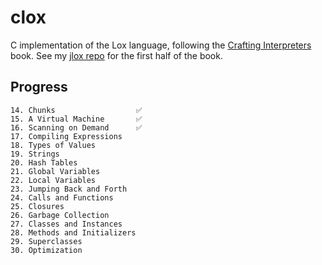 # clox

C implementation of the Lox language, following the [Crafting Interpreters](http://craftinginterpreters.com/) book.
See my [jlox repo](https://github.com/UsAndRufus/jlox) for the first half of the book.

## Progress
    14. Chunks                  ✅
    15. A Virtual Machine       ✅
    16. Scanning on Demand      ✅
    17. Compiling Expressions
    18. Types of Values
    19. Strings
    20. Hash Tables
    21. Global Variables
    22. Local Variables
    23. Jumping Back and Forth
    24. Calls and Functions
    25. Closures
    26. Garbage Collection
    27. Classes and Instances
    28. Methods and Initializers
    29. Superclasses
    30. Optimization
